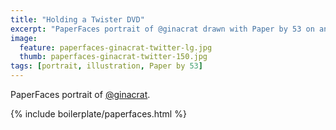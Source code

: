 ```yaml
---
title: "Holding a Twister DVD"
excerpt: "PaperFaces portrait of @ginacrat drawn with Paper by 53 on an iPad."
image: 
  feature: paperfaces-ginacrat-twitter-lg.jpg
  thumb: paperfaces-ginacrat-twitter-150.jpg
tags: [portrait, illustration, Paper by 53]
---
```


PaperFaces portrait of [@ginacrat](http://twitter.com/ginacrat).

{% include boilerplate/paperfaces.html %}